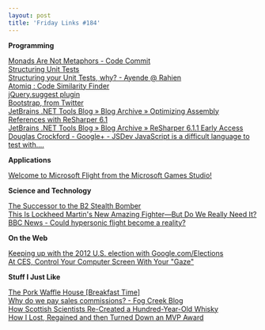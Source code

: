 ```yaml
---
layout: post
title: 'Friday Links #184'
---
```

**Programming**

[Monads Are Not Metaphors - Code Commit](http://www.codecommit.com/blog/ruby/monads-are-not-metaphors)   
[Structuring Unit Tests](http://feeds.haacked.com/~r/haacked/~3/2MuPQ-bEt_k/structuring-unit-tests.aspx)   
[Structuring your Unit Tests, why? - Ayende @ Rahien](http://ayende.com/blog/152897/structuring-your-unit-tests-why)   
[Atomiq : Code Similarity Finder](http://getatomiq.com/)   
[jQuery.suggest plugin](http://polarblau.github.com/suggest/)   
[Bootstrap, from Twitter](http://twitter.github.com/bootstrap/)   
[JetBrains .NET Tools Blog » Blog Archive » Optimizing Assembly References with ReSharper 6.1](http://blogs.jetbrains.com/dotnet/2012/01/optimizing-assembly-references-with-resharper-61/)   
[JetBrains .NET Tools Blog » Blog Archive » ReSharper 6.1.1 Early Access](http://blogs.jetbrains.com/dotnet/2011/12/resharper-611-early-access/)   
[Douglas Crockford - Google+ - JSDev JavaScript is a difficult language to test with.…](https://plus.google.com/118095276221607585885/posts/CTZ7BNx7a8z)

**Applications**

[Welcome to Microsoft Flight from the Microsoft Games Studio!](http://www.microsoft.com/games/flight/)

**Science and Technology**

[The Successor to the B2 Stealth Bomber](http://www.popsci.com/technology/article/2011-12/successor-b2-stealth-bomber)   
[This Is Lockheed Martin's New Amazing Fighter—But Do We Really Need It?](http://gizmodo.com/5873209/this-is-lockheed-martins-new-amazing-fighterbut-do-we-really-need)   
[BBC News - Could hypersonic flight become a reality?](http://www.bbc.co.uk/news/magazine-16090841)

**On the Web**

[Keeping up with the 2012 U.S. election with Google.com/Elections](http://feedproxy.google.com/~r/blogspot/MKuf/~3/F1_okpWfH9E/keeping-up-with-2012-us-election-with.html)   
[At CES, Control Your Computer Screen With Your "Gaze"](http://allthingsd.com/20120105/at-ces-control-your-computer-screen-with-your-gaze/)

**Stuff I Just Like**

[The Pork Waffle House [Breakfast Time]](http://www.thatsnerdalicious.com/bacon/the-pork-waffle-house-breakfast-time/)   
[Why do we pay sales commissions? - Fog Creek Blog](http://blog.fogcreek.com/why-do-we-pay-sales-commissions/)   
[How Scottish Scientists Re-Created a Hundred-Year-Old Whisky](http://www.popsci.com/science/article/2012-01/how-scottish-scientists-re-created-hundred-year-old-whisky)   
[How I Lost, Regained and then Turned Down an MVP Award](http://devlicio.us/blogs/rob_eisenberg/archive/2012/01/04/how-i-lost-regained-and-then-turned-down-an-mvp-award.aspx)
